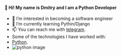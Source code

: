 #### 👋 Hi! My name is Dmitry and I am a Python Developer 
- 👀 I’m interested in becoming a software engineer
- 🌱 I’m currently learning Pythin/Django
- 📫 You can reach me with [telegram](https://t.me/Khomy_doo_lin).
- Some of the technologies I have worked with:
- [Python](https://www.python.org/).
- ![python image](https://upload.wikimedia.org/wikipedia/commons/f/f8/Python_logo_and_wordmark.svg)
